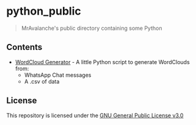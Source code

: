 # python_public
> MrAvalanche's public directory containing some Python

## Contents

- [WordCloud Generator](https://github.com/mravalanche/python_public/wordcloud_generator) - A little Python script to generate WordClouds from:
  - WhatsApp Chat messages
  - A .csv of data

## License

This repository is licensed under the [GNU General Public License v3.0](https://github.com/mravalanche/python_public/blob/master/LICENSE)